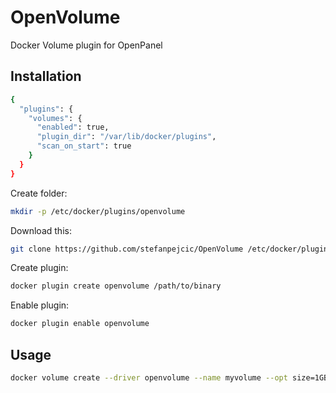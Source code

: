 # OpenVolume
Docker Volume plugin for OpenPanel


## Installation


```bash
{
  "plugins": {
    "volumes": {
      "enabled": true,
      "plugin_dir": "/var/lib/docker/plugins",
      "scan_on_start": true
    }
  }
}
```

Create folder:
```bash
mkdir -p /etc/docker/plugins/openvolume
```

Download this:
```bash
git clone https://github.com/stefanpejcic/OpenVolume /etc/docker/plugins/openvolume
```

Create plugin:
```bash
docker plugin create openvolume /path/to/binary
```

Enable plugin:
```bash
docker plugin enable openvolume
```



## Usage

```bash
docker volume create --driver openvolume --name myvolume --opt size=1GB
```
